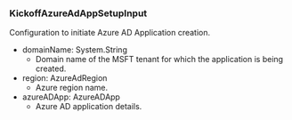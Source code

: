 ### KickoffAzureAdAppSetupInput
Configuration to initiate Azure AD Application creation.

- domainName: System.String
  - Domain name of the MSFT tenant for which the application is being created.
- region: AzureAdRegion
  - Azure region name.
- azureADApp: AzureADApp
  - Azure AD application details.
